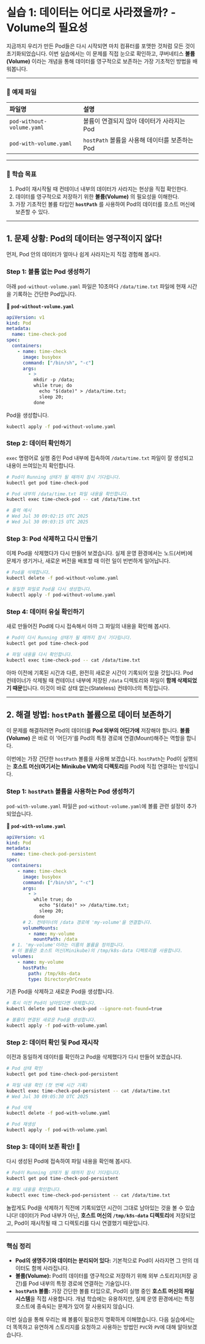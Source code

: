 # 실습 1: 데이터는 어디로 사라졌을까? - Volume의 필요성

지금까지 우리가 만든 Pod들은 다시 시작되면 마치 컴퓨터를 포맷한 것처럼 모든 것이 초기화되었습니다. 이번 실습에서는 이 문제를 직접 눈으로 확인하고, 쿠버네티스 **볼륨(Volume)** 이라는 개념을 통해 데이터를 영구적으로 보존하는 가장 기초적인 방법을 배워봅니다.

---

### 📂 예제 파일

| 파일명                    | 설명                                           |
| :------------------------ | :--------------------------------------------- |
| `pod-without-volume.yaml` | 볼륨이 연결되지 않아 데이터가 사라지는 Pod     |
| `pod-with-volume.yaml`    | `hostPath` 볼륨을 사용해 데이터를 보존하는 Pod |

---

### 🎯 학습 목표

1.  Pod이 재시작될 때 컨테이너 내부의 데이터가 사라지는 현상을 직접 확인한다.
2.  데이터를 영구적으로 저장하기 위한 **볼륨(Volume)** 의 필요성을 이해한다.
3.  가장 기초적인 볼륨 타입인 **`hostPath`** 를 사용하여 Pod의 데이터를 호스트 머신에 보존할 수 있다.

---

## 1\. 문제 상황: Pod의 데이터는 영구적이지 않다\!

먼저, Pod 안의 데이터가 얼마나 쉽게 사라지는지 직접 경험해 봅시다.

### Step 1: 볼륨 없는 Pod 생성하기

아래 `pod-without-volume.yaml` 파일은 10초마다 `/data/time.txt` 파일에 현재 시간을 기록하는 간단한 Pod입니다.

**📄 `pod-without-volume.yaml`**

```yaml
apiVersion: v1
kind: Pod
metadata:
  name: time-check-pod
spec:
  containers:
    - name: time-check
      image: busybox
      command: ["/bin/sh", "-c"]
      args:
        - >
          mkdir -p /data;
          while true; do
            echo "$(date)" > /data/time.txt;
            sleep 20;
          done
```

Pod을 생성합니다.

```bash
kubectl apply -f pod-without-volume.yaml
```

### Step 2: 데이터 확인하기

`exec` 명령어로 실행 중인 Pod 내부에 접속하여 `/data/time.txt` 파일이 잘 생성되고 내용이 쓰여있는지 확인합니다.

```bash
# Pod이 Running 상태가 될 때까지 잠시 기다립니다.
kubectl get pod time-check-pod

# Pod 내부의 /data/time.txt 파일 내용을 확인합니다.
kubectl exec time-check-pod -- cat /data/time.txt

# 출력 예시
# Wed Jul 30 09:02:15 UTC 2025
# Wed Jul 30 09:03:15 UTC 2025
```

### Step 3: Pod 삭제하고 다시 만들기

이제 Pod을 삭제했다가 다시 만들어 보겠습니다. 실제 운영 환경에서는 노드(서버)에 문제가 생기거나, 새로운 버전을 배포할 때 이런 일이 빈번하게 일어납니다.

```bash
# Pod을 삭제합니다.
kubectl delete -f pod-without-volume.yaml

# 동일한 파일로 Pod을 다시 생성합니다.
kubectl apply -f pod-without-volume.yaml
```

### Step 4: 데이터 유실 확인하기

새로 만들어진 Pod에 다시 접속해서 아까 그 파일의 내용을 확인해 봅시다.

```bash
# Pod이 다시 Running 상태가 될 때까지 잠시 기다립니다.
kubectl get pod time-check-pod

# 파일 내용을 다시 확인합니다.
kubectl exec time-check-pod -- cat /data/time.txt
```

아마 이전에 기록된 시간과 다른, 완전히 새로운 시간이 기록되어 있을 것입니다. Pod 컨테이너가 삭제될 때 컨테이너 내부에 저장된 `/data` 디렉토리와 파일이 **함께 삭제되었기 때문**입니다. 이것이 바로 상태 없는(Stateless) 컨테이너의 특징입니다.

---

## 2\. 해결 방법: `hostPath` 볼륨으로 데이터 보존하기

이 문제를 해결하려면 Pod의 데이터를 **Pod 외부의 어딘가에** 저장해야 합니다. **볼륨(Volume)** 은 바로 이 '어딘가'를 Pod의 특정 경로에 연결(Mount)해주는 역할을 합니다.

이번에는 가장 간단한 `hostPath` 볼륨을 사용해 보겠습니다. `hostPath`는 Pod이 실행되는 **호스트 머신(여기서는 Minikube VM)의 디렉토리**를 Pod에 직접 연결하는 방식입니다.

### Step 1: `hostPath` 볼륨을 사용하는 Pod 생성하기

`pod-with-volume.yaml` 파일은 `pod-without-volume.yaml`에 볼륨 관련 설정이 추가되었습니다.

**📄 `pod-with-volume.yaml`**

```yaml
apiVersion: v1
kind: Pod
metadata:
  name: time-check-pod-persistent
spec:
  containers:
    - name: time-check
      image: busybox
      command: ["/bin/sh", "-c"]
      args:
        - >
          while true; do
            echo "$(date)" >> /data/time.txt;
            sleep 20;
          done
      # 2. 컨테이너의 /data 경로에 'my-volume'을 연결합니다.
      volumeMounts:
        - name: my-volume
          mountPath: /data
  # 1. 'my-volume'이라는 이름의 볼륨을 정의합니다.
  # 이 볼륨은 호스트 머신(Minikube)의 /tmp/k8s-data 디렉토리를 사용합니다.
  volumes:
    - name: my-volume
      hostPath:
        path: /tmp/k8s-data
        type: DirectoryOrCreate
```

기존 Pod을 삭제하고 새로운 Pod을 생성합니다.

```bash
# 혹시 이전 Pod이 남아있다면 삭제합니다.
kubectl delete pod time-check-pod --ignore-not-found=true

# 볼륨이 연결된 새로운 Pod을 생성합니다.
kubectl apply -f pod-with-volume.yaml
```

### Step 2: 데이터 확인 및 Pod 재시작

이전과 동일하게 데이터를 확인하고 Pod을 삭제했다가 다시 만들어 보겠습니다.

```bash
# Pod 상태 확인
kubectl get pod time-check-pod-persistent

# 파일 내용 확인 (첫 번째 시간 기록)
kubectl exec time-check-pod-persistent -- cat /data/time.txt
# Wed Jul 30 09:05:30 UTC 2025

# Pod 삭제
kubectl delete -f pod-with-volume.yaml

# Pod 재생성
kubectl apply -f pod-with-volume.yaml
```

### Step 3: 데이터 보존 확인\! 🎉

다시 생성된 Pod에 접속하여 파일 내용을 확인해 봅시다.

```bash
# Pod이 Running 상태가 될 때까지 잠시 기다립니다.
kubectl get pod time-check-pod-persistent

# 파일 내용을 확인합니다.
kubectl exec time-check-pod-persistent -- cat /data/time.txt
```

놀랍게도 Pod을 삭제하기 직전에 기록되었던 시간이 그대로 남아있는 것을 볼 수 있습니다\! 데이터가 Pod 내부가 아닌, **호스트 머신의 `/tmp/k8s-data` 디렉토리**에 저장되었고, Pod이 재시작될 때 그 디렉토리를 다시 연결했기 때문입니다.

---

### 핵심 정리

- **Pod의 생명주기와 데이터는 분리되어 있다:** 기본적으로 Pod이 사라지면 그 안의 데이터도 함께 사라집니다.
- **볼륨(Volume):** Pod의 데이터를 영구적으로 저장하기 위해 외부 스토리지(저장 공간)를 Pod 내부의 특정 경로에 연결하는 기술입니다.
- **`hostPath` 볼륨:** 가장 간단한 볼륨 타입으로, Pod이 실행 중인 **호스트 머신의 파일 시스템**을 직접 사용합니다. 개념 학습에는 유용하지만, 실제 운영 환경에서는 특정 호스트에 종속되는 문제가 있어 잘 사용되지 않습니다.

이번 실습을 통해 우리는 왜 볼륨이 필요한지 명확하게 이해했습니다. 다음 실습에서는 더 똑똑하고 유연하게 스토리지를 요청하고 사용하는 방법인 `PVC`와 `PV`에 대해 알아보겠습니다.
